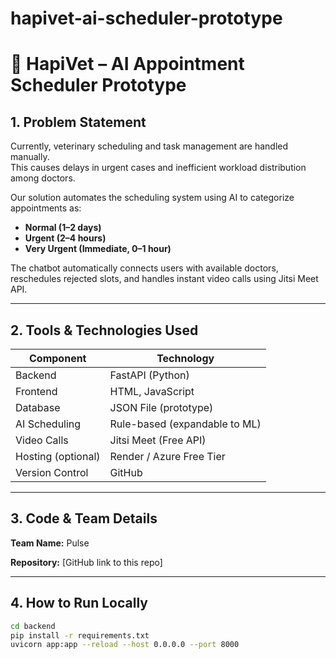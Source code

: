 # hapivet-ai-scheduler-prototype
# 🐾 HapiVet – AI Appointment Scheduler Prototype

## 1. Problem Statement
Currently, veterinary scheduling and task management are handled manually.  
This causes delays in urgent cases and inefficient workload distribution among doctors.  

Our solution automates the scheduling system using AI to categorize appointments as:
- **Normal (1–2 days)**
- **Urgent (2–4 hours)**
- **Very Urgent (Immediate, 0–1 hour)**

The chatbot automatically connects users with available doctors, reschedules rejected slots, and handles instant video calls using Jitsi Meet API.

---

## 2. Tools & Technologies Used
| Component | Technology |
|------------|-------------|
| Backend | FastAPI (Python) |
| Frontend | HTML, JavaScript |
| Database | JSON File (prototype) |
| AI Scheduling | Rule-based (expandable to ML) |
| Video Calls | Jitsi Meet (Free API) |
| Hosting (optional) | Render / Azure Free Tier |
| Version Control | GitHub |

---

## 3. Code & Team Details
**Team Name:** Pulse  

**Repository:** [GitHub link to this repo]

---

## 4. How to Run Locally
```bash
cd backend
pip install -r requirements.txt
uvicorn app:app --reload --host 0.0.0.0 --port 8000

